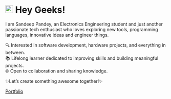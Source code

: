 # <img src="https://media.giphy.com/media/hvRJCLFzcasrR4ia7z/giphy.gif" width="24" alt="waving hand" /> Hey Geeks!

I am Sandeep Pandey, an Electronics Engineering student and just another passionate tech enthusiast who loves exploring new tools, programming languages, innovative ideas and engineer things.  

🔍 Interested in software development, hardware projects, and everything in between.  
📚 Lifelong learner dedicated to improving skills and building meaningful projects.  
🌐 Open to collaboration and sharing knowledge.

✨Let’s create something awesome together!✨



[Portfolio](https://codeunit.vercel.app)
